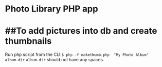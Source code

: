 # Photo Library PHP app

##To add pictures into db and create thumbnails
===============
Run php script from the CLI
```$ php -f makethumb.php  "My Photo Album" album-dir```
`album-dir` should not have any spaces.
